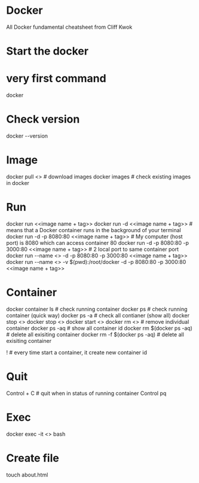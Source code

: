 # Docker
All Docker fundamental cheatsheet from Cliff Kwok

Start the docker
======================
# very first command
docker

# Check version
docker --version

# Image 
docker pull <<image name>>     # download images
docker images                  # check existing images in docker

# Run
docker run <<image name + tag>>
docker run -d <<image name + tag>>               # means that a Docker container runs in the background of your terminal
docker run -d -p 8080:80 <<image name + tag>>   # My computer (host port) is 8080 which can access container 80
docker run -d -p 8080:80 -p 3000:80 <<image name + tag>>  # 2 local port to same container port
docker run --name <<container name>> -d -p 8080:80 -p 3000:80 <<image name + tag>>
docker run --name <<container name>> -v $(pwd):/root/docker -d -p 8080:80 -p 3000:80 <<image name + tag>>
  

# Container
docker container ls            # check running container
docker ps                      # check running container (quick way)
docker ps -a                   # check all contianer (show all)
docker stop <<container id>>
docker stop <<container name>>
docker start <<container name>>
docker rm <<container id>>    # remove individual container
docker ps -aq                 # show all container id
docker rm $(docker ps -aq)    # delete all exisiting container
docker rm -f $(docker ps -aq)    # delete all exisiting container
  
! # every time start a container, it create new container id

# Quit
Control + C                    # quit when in status of running container
Control pq

# Exec
docker exec -it <<container name>> bash
  
# Create file
touch about.html



